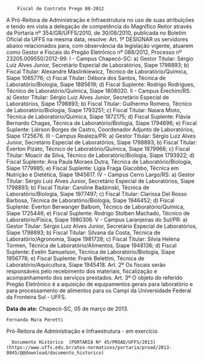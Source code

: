         Fiscal de Contrato Prego 88-2012  

A Pró-Reitora de Administração e Infraestrutura no uso de suas atribuições e tendo em vista a delegação de competência do Magnífico Reitor através da Portaria nº 354/GR/UFFS/2010, de 30/08/2010, publicada no Boletim Oficial da UFFS na mesma data, resolve: Art. 1º DESIGNAR os servidores abaixo relacionados para, com observância da legislação vigente, atuarem como Gestor e Fiscais do Pregão Eletrônico nº 088/2012, Processo nº 23205.009550/2012-99: I - Campus Chapecó-SC: a) Gestor Titular: Sérgio Luiz Alves Junior, Secretário Especial de Laboratórios, Siape 1798893; b) Fiscal Titular: Alexandre Maslinkiewicz, Técnico de Laboratório/Química, Siape 1065776; c) Fiscal Titular: Débora dos Santos, Técnica de Laboratório/Biologia, Siape 1885619; d) Fiscal Suplente: Rodrigo Rodrigues, Técnico de Laboratório/Química, Siape 1808020. II - Campus Erechim/RS: a) Gestor Titular: Sérgio Luiz Alves Junior, Secretário Especial de Laboratórios, Siape 1798893; b) Fiscal Titular: Guilhermo Romero, Técnico de Laboratório/Biologia, Siape 1793251; c) Fiscal Titular: Naiara Mioto, Técnica de Laboratório/Química, Siape 1872175; d) Fiscal Suplente: Flávia Bernardo Chagas, Técnica de Laboratório/Biologia, Siape 1794696; e) Fiscal Suplente: Liérson Borges de Castro, Coordenador Adjunto de Laboratórios, Siape 1725676. III - Campus Realeza/PR: a) Gestor Titular: Sérgio Luiz Alves Junior, Secretário Especial de Laboratórios, Siape 1798893; b) Fiscal Titular: Éverton Pizato, Técnico de Laboratório/Química, Siape 1879966; c) Fiscal Titular: Moacir da Silva, Técnico de Laboratório/Biologia, Siape 1793922; d) Fiscal Suplente: Ana Paula Moraes Dutra, Técnica de Laboratório/Biologia, Siape 1779985; e) Fiscal Suplente: Lígia Fraga Giacobbo, Técnica em Nutrição e Dietética, Siape 1945617. IV - Campus Cerro Largo/RS: a) Gestor Titular: Sérgio Luiz Alves Junior, Secretário Especial de Laboratórios, Siape 1798893; b) Fiscal Titular: Caroline Badzinski, Técnica de Laboratório/Biologia, Siape 1977497; c) Fiscal Titular: Clarissa Del Rosso Barbosa, Técnica de Laboratório/Biologia, Siape 1946452; d) Fiscal Suplente: Éverton Berwanger Balbom, Técnico de Laboratório/Química, Siape 1725446; e) Fiscal Suplente: Rodrigo Stolben Machado, Técnico de Laboratório/Física, Siape 1980306. V - Campus Laranjeiras do Sul/PR: a) Gestor Titular: Sérgio Luiz Alves Junior, Secretário Especial de Laboratórios, Siape 1798893; b) Fiscal Titular: Silvana da Costa, Técnica de Laboratório/Agronomia, Siape 1981728; c) Fiscal Titular: Silvia Helena Tormen, Técnica de Laboratório/Alimentos, Siape 1948136; d) Fiscal Suplente: Evelin Samuelson, Técnica de Laboratório/Biologia, Siape 1956778; e) Fiscal Suplente: Frank Belettini, Técnica de Laboratório/Aquicultura, Siape 1945418. Art. 2º Os fiscais serão responsáveis pelo recebimento dos materiais, fiscalização e acompanhamento dos serviços prestados. Art. 3º O objeto do referido Pregão Eletrônico é a aquisição de equipamentos gerais para laboratório e para processamento de alimentos para os Campi da Universidade Federal da Fronteira Sul - UFFS.

   **Data do ato:** Chapecó-SC, 05 de março de 2013.   
 

    Fernanda Mara Peretti   
 Pró-Reitora de Administração e Infraestrutura - em exercício 

      Documento Histórico  [PORTARIA Nº 45/PROAD/UFFS/2013](https://www.uffs.edu.br/atos-normativos/portaria/proad/2013-0045/@@download/documento_historico)     
      